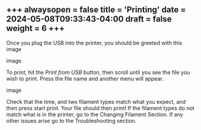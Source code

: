 +++
alwaysopen = false
title = 'Printing'
date = 2024-05-08T09:33:43-04:00
draft = false
weight = 6
+++
---

Once you plug the USB into the printer, you should be greeted with this image

image

To print, hit the *Print from USB* button, then scroll until you see the file you wish to print. Press the file name and another menu will appear. 

image

Check that the time, and two filament types match what you expect, and then press start print. Your file should then print! If the filament types do not match what is in the printer, go to the Changing Filament Section. If any other issues arise go to the Troubleshooting section.